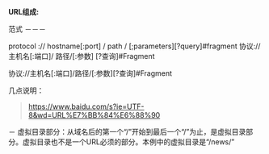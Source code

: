 **URL组成:**


范式
－－－

protocol :// hostname[:port] / path / [;parameters][?query]#fragment 协议://主机名[:端口]/ 路径/[:参数] [?查询]#Fragment

协议://主机名[:端口]/路径/[:参数][?查询]#Fragment



几点说明：

>https://www.baidu.com/s?ie=UTF-8&wd=URL%E7%BB%84%E6%88%90

－ 虚拟目录部分：从域名后的第一个“/”开始到最后一个“/”为止，是虚拟目录部分。虚拟目录也不是一个URL必须的部分。本例中的虚拟目录是“/news/”
